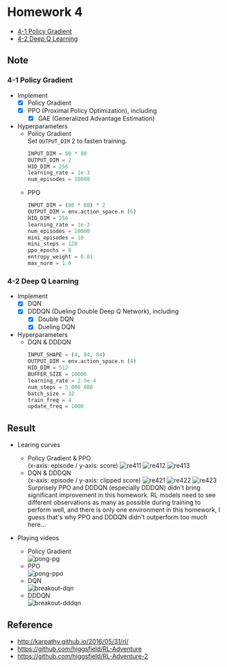 # Homework 4
* [4-1 Policy Gradient]
* [4-2 Deep Q Learning]

## Note
### 4-1 Policy Gradient
* Implement
  - [x] Policy Gradient
  - [x] PPO (Proximal Policy Optimization), including
    - [x] GAE (Generalized Advantage Estimation)
* Hyperparameters
  * Policy Gradient  
    Set `OUTPUT_DIM` 2 to fasten training.
    ```python
    INPUT_DIM = 80 * 80
    OUTPUT_DIM = 2
    HID_DIM = 256
    learning_rate = 1e-3
    num_episodes = 10000
    ```
  * PPO
    ```python
    INPUT_DIM = (80 * 80) * 2
    OUTPUT_DIM = env.action_space.n (6)
    HID_DIM = 256
    learning_rate = 1e-3
    num_episodes = 10000
    mini_episodes = 10
    mini_steps = 128
    ppo_epochs = 8
    entropy_weight = 0.01
    max_norm = 1.0
    ```
### 4-2 Deep Q Learning
* Implement
  - [x] DQN
  - [x] DDDQN (Dueling Double Deep Q Network), including
    - [x] Double DQN
    - [x] Dueling DQN
* Hyperparameters
  * DQN & DDDQN
    ```python
    INPUT_SHAPE = (4, 84, 84)
    OUTPUT_DIM = env.action_space.n (4)
    HID_DIM = 512
    BUFFER_SIZE = 10000
    learning_rate = 2.5e-4
    num_steps = 5_000_000
    batch_size = 32
    train_freq = 4
    update_freq = 1000
    ```

## Result
* Learing curves
  * Policy Gradient & PPO  
    (x-axis: episode / y-axis: score)
    ![re411]
    ![re412]
    ![re413]
  * DQN & DDDQN  
    (x-axis: episode / y-axis: clipped score)
    ![re421]
    ![re422]
    ![re423]  
  Surprisely PPO and DDDQN (especially DDDQN) didn't bring significant improvement in this homework. RL models need to see different observations as many as possible during training to perform well,
  and there is only one environment in this homework, I guess that's why PPO and DDDQN didn't outperform too much here...

* Playing videos
  * Policy Gradient  
    ![pong-pg]
  * PPO  
    ![pong-ppo]
  * DQN  
    ![breakout-dqn]
  * DDDQN  
    ![breakout-dddqn]

## Reference
* http://karpathy.github.io/2016/05/31/rl/
* https://github.com/higgsfield/RL-Adventure
* https://github.com/higgsfield/RL-Adventure-2



[4-1 Policy Gradient]: https://docs.google.com/presentation/d/1bsXDirSx0hS0fJJQU2p1SeTG9ayMN_s_JBP2B8XQoMk
[4-2 Deep Q Learning]: https://docs.google.com/presentation/d/1RlGBmr8WwftbwnnnZm5B4h0emc8v4aGtn-dJomAQJLg
[re411]: result/re411.png
[re412]: result/re412.png
[re413]: result/re413.png
[re421]: result/re421.png
[re422]: result/re422.png
[re423]: result/re423.png
[pong-pg]: result/pong-pg-episode-0.gif
[pong-ppo]: result/pong-ppo-episode-0.gif
[breakout-dqn]: result/breakout-dqn-episode-0.gif
[breakout-dddqn]: result/breakout-dddqn-episode-0.gif
